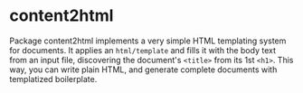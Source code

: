 # content2html

Package content2html implements a very simple HTML templating system for
documents. It applies an `html/template` and fills it with the body text from an
input file, discovering the document's `<title>` from its 1st `<h1>`. This way,
you can write plain HTML, and generate complete documents with templatized
boilerplate.
